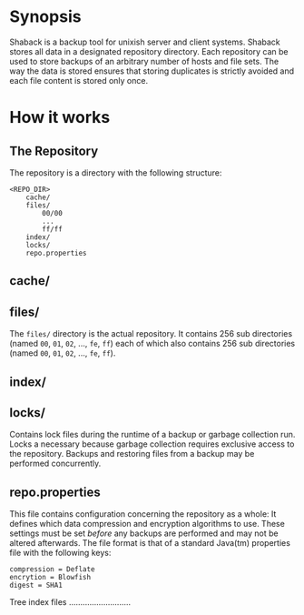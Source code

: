 Synopsis
===========================

Shaback is a backup tool for unixish server and client systems. Shaback stores all data in a designated repository directory. Each repository can be used to store backups of an arbitrary number of hosts and file sets. The way the data is stored ensures that storing duplicates is strictly avoided and each file content is stored only once.

How it works
===========================

The Repository
---------------------------

The repository is a directory with the following structure:

	<REPO_DIR>
     	cache/
		files/
			00/00
     		...
			ff/ff
		index/
		locks/
		repo.properties

cache/
---------------------------

files/
---------------------------

The `files/` directory is the actual repository. It contains 256 sub directories (named `00`, `01`, `02`, ..., `fe`, `ff`) each of which also contains 256 sub directories (named `00`, `01`, `02`, ..., `fe`, `ff`).

index/
---------------------------

locks/
---------------------------

Contains lock files during the runtime of a backup or garbage collection run.
Locks a necessary because garbage collection requires exclusive access to the repository. Backups and restoring files from a backup may be performed concurrently.

repo.properties
---------------------------

This file contains configuration concerning the repository as a whole: It defines which data compression and encryption algorithms to use. These settings must be set *before* any backups are performed and may not be altered afterwards.
The file format is that of a standard Java(tm) properties file with the following keys:

	compression = Deflate
	encrytion = Blowfish
	digest = SHA1

Tree index files
...........................
